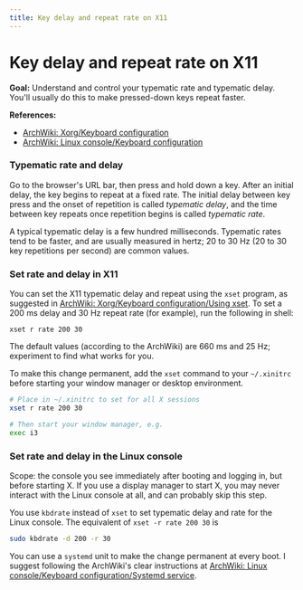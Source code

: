 ```yaml
---
title: Key delay and repeat rate on X11
---
```


# Key delay and repeat rate on X11

**Goal:** Understand and control your typematic rate and typematic delay.
You'll usually do this to make pressed-down keys repeat faster.

**References:**
- [ArchWiki: Xorg/Keyboard configuration](https://wiki.archlinux.org/title/Xorg/Keyboard_configuration)
- [ArchWiki: Linux console/Keyboard configuration](https://wiki.archlinux.org/title/Linux_console/Keyboard_configuration)

### Typematic rate and delay

Go to the browser's URL bar, then press and hold down a key.
After an initial delay, the key begins to repeat at a fixed rate.
The initial delay between key press and the onset of repetition is called *typematic delay*, and the time between key repeats once repetition begins is called *typematic rate*.

A typical typematic delay is a few hundred milliseconds.
Typematic rates tend to be faster, and are usually measured in hertz; 20 to 30 Hz (20 to 30 key repetitions per second) are common values.

### Set rate and delay in X11

You can set the X11 typematic delay and repeat using the `xset` program, as suggested in [ArchWiki: Xorg/Keyboard configuration/Using xset](https://wiki.archlinux.org/title/Xorg/Keyboard_configuration#Using_xset).
To set a 200 ms delay and 30 Hz repeat rate (for example), run the following in shell:

```
xset r rate 200 30
```
The default values (according to the ArchWiki) are 660 ms and 25 Hz; experiment to find what works for you.

To make this change permanent, add the `xset` command to your `~/.xinitrc` before starting your window manager or desktop environment.

```sh
# Place in ~/.xinitrc to set for all X sessions
xset r rate 200 30

# Then start your window manager, e.g.
exec i3
```

### Set rate and delay in the Linux console

Scope: the console you see immediately after booting and logging in, but before starting X.
If you use a display manager to start X, you may never interact with the Linux console at all, and can probably skip this step.

You use `kbdrate` instead of `xset` to set typematic delay and rate for the Linux console.
The equivalent of `xset -r rate 200 30` is
```sh
sudo kbdrate -d 200 -r 30
```

You can use a `systemd` unit to make the change permanent at every boot.
I suggest following the ArchWiki's clear instructions at [ArchWiki: Linux console/Keyboard configuration/Systemd service](https://wiki.archlinux.org/title/Linux_console/Keyboard_configuration#Systemd_service).
